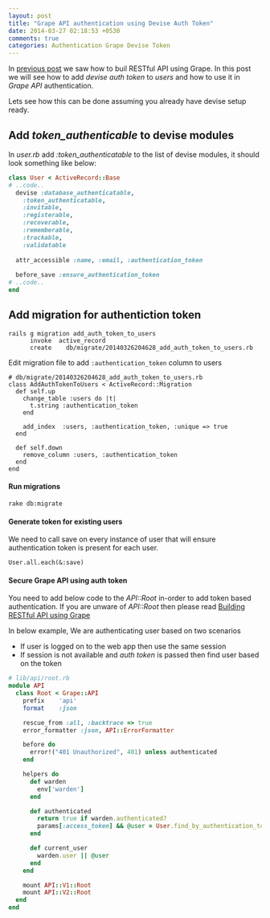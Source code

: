 ```yaml
---
layout: post
title: "Grape API authentication using Devise Auth Token"
date: 2014-03-27 02:18:53 +0530
comments: true
categories: Authentication Grape Devise Token
---
```

In [previous post](http://funonrails.com/2014/03/building-restful-api-using-grape-in-rails/) we saw how to buil RESTful API using Grape. In this post we will see how to add *devise auth token* to *users* and how to use it in *Grape API* authentication.

Lets see how this can be done assuming you already have devise setup ready.
## Add *token_authenticable* to devise modules
In *user.rb* add *:token_authenticatable* to the list of devise modules, it should look something like below:
```ruby
class User < ActiveRecord::Base
# ..code..
  devise :database_authenticatable,
    :token_authenticatable,
    :invitable,
    :registerable, 
    :recoverable, 
    :rememberable, 
    :trackable, 
    :validatable
  
  attr_accessible :name, :email, :authentication_token
  
  before_save :ensure_authentication_token
# ..code..
end
```
<!-- more -->
## Add migration for authentiction token
```
rails g migration add_auth_token_to_users
      invoke  active_record
      create    db/migrate/20140326204628_add_auth_token_to_users.rb
```
Edit migration file to add `:authentication_token` column to users
```
# db/migrate/20140326204628_add_auth_token_to_users.rb
class AddAuthTokenToUsers < ActiveRecord::Migration
  def self.up
    change_table :users do |t|
      t.string :authentication_token
    end

    add_index  :users, :authentication_token, :unique => true
  end
  
  def self.down
    remove_column :users, :authentication_token
  end
end
```
#### Run migrations
```
rake db:migrate
```
#### Generate token for existing users
We need to call save on every instance of user that will ensure authentication token is present for each user.
```
User.all.each(&:save)
```
#### Secure Grape API using auth token
You need to add below code to the *API::Root* in-order to add token based authentication. If you are unware of *API::Root* then please read [Building RESTful API using Grape](http://funonrails.com/2014/03/building-restful-api-using-grape-in-rails/)

In below example, We are authenticating user based on two scenarios
- If user is logged on to the web app then use the same session
- If session is not available and *auth token* is passed then find user based on the token
```ruby
# lib/api/root.rb
module API
  class Root < Grape::API
    prefix    'api'
    format    :json

    rescue_from :all, :backtrace => true
    error_formatter :json, API::ErrorFormatter

    before do
      error!("401 Unauthorized", 401) unless authenticated
    end

    helpers do
      def warden
        env['warden']
      end

      def authenticated
        return true if warden.authenticated?
        params[:access_token] && @user = User.find_by_authentication_token(params[:access_token])
      end

      def current_user
        warden.user || @user
      end
    end

    mount API::V1::Root
    mount API::V2::Root
  end
end
```
